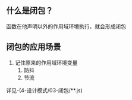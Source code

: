 ## 什么是闭包？

函数在他声明以外的作用域环境执行，就会形成闭包

## 闭包的应用场景

1. 记住原来的作用域环境变量
   1. 防抖
   2. 节流

详见-(4-设计模式/03-闭包/**.js)